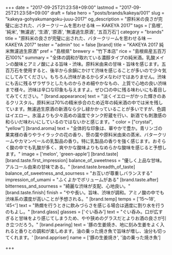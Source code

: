 +++
date = "2017-09-25T21:23:58+09:00"
lastmod = "2017-09-25T21:23:58+09:00"
draft = false
hero = "posts/brands/kakeya/001"
slug = "kakeya-gohyakumangoku-juuu-2017"
og_description = "原料米の良さが完璧に出された、バタークリームを思わせる味 — KAKEYA 2017"
tags = ['島根', '純米', '無濾過', '生酒', '原酒', '無濾過生原酒', '五百万石']
category = "brands"
title = "原料米の良さが完璧に出された、バタークリームを思わせる味 — KAKEYA 2017"
tester = "admin"
toc = false
[brand]
  title = "KAKEYA 2017 純米無濾過生原酒"
  pref = "島根県"
  brewery = "竹下本店"
  rice = "島根県産五百万石100%"
  summary = "全体の調和が取れている濃醇タイプの純米酒。乳酸メインの酸味とアミノ酸による旨味・渋味。原料米由来の甘味・旨味を感じます。五百万石を使用すると、後半から余韻にかけて渋味を感じることが多いので少々気にしてみてください。もちろん渋味があるからダメなわけではありません。渋味にも舌に残るザラザラとしたものからきめ細やかなもの、上質で心地の良い渋味まで様々。渋味は辛口な印象も与えますよ。ぜひ口の中に残る味わいにも着目してみてください。"
  [brand.appearance]
    text = "淡くイエローがかった輝きのあるクリスタル。原料米は70%の精米歩合のため近年の純米酒の中では米を残しています。無濾過生原酒の新酒なら少し緑かかっていることが多いですが、色調はイエロー。氷温よりも少々高めの温度でタンク貯蔵を行い、新酒でも刺激感の和らいだ味わいにしているのではないかと感じます。"
    color = ["crystal", "yellow"]
  [brand.aroma]
    text = "全体的な印象は、華やかで豊か。青リンゴの果実様の香りやライラックの花の香り、笹の葉や原料米由来の蒸米、バタークリームやカマンベールの乳製品の香り。特に乳製品の香りを強く感じます。おそらく酸の中でも乳酸が多く、爽やかな酸味よりもなめらかな酸味を感じると予想します。"
    image = ['melon', 'green-apple']
  [brand.taste]
    [brand.taste.first_impression]
      balance_of_sweetness = "優しく上品な甘味。アルコール由来の甘味である。"
    [brand.taste.breadth_of_taste]
      balance_of_sweetness_and_sourness = "お互いが尊重しバランスする"
      impression_of_umami = "ふくよかでボリュームがある"
    [brand.taste.after]
      bitterness_and_sourness = "綺麗な渋味が支配、心地良い。"
    [brand.taste.finish]
      finish = "やや長い。旨味、渋味が調和。アミノ酸の中でも渋味系の濃度が高いことが予想される。"
  [brand.temp]
    temps = ['15〜18', '45<']
    text = "熱燗を行うときに飲みづらさを感じる場合は適度に割り水を行うのもよし。"
  [brand.glass]
    glasses = ['ぐい呑み']
    text = "ぐい呑み。口が広すぎると甘味をより感じてしまうため、やや狭めのグラスだとよりお酒の良さが引き立つだろう。"
  [brand.pearing]
    text = '豚の生姜焼き、地に刻み生姜をよく入れると香りとの調和が楽しめます。油の乗った焼き魚で旨味が増し、油分も切ってくれます。'
  [brand.appriser]
    name = ['豚の生姜焼き', '油の乗った焼き魚']

+++
